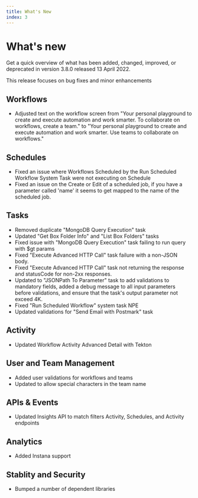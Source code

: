 ```yaml
---
title: What's New
index: 3
---
```


# What's new

Get a quick overview of what has been added, changed, improved, or deprecated in version 3.8.0 released 13 April 2022.

This release focuses on bug fixes and minor enhancements

## Workflows

- Adjusted text on the workflow screen from "Your personal playground to create and execute automation and work smarter. To collaborate on workflows, create a team." to "Your personal playground to create and execute automation and work smarter. Use teams to collaborate on workflows."

## Schedules

- Fixed an issue where Workflows Scheduled by the Run Scheduled Workflow System Task were not executing on Schedule
- Fixed an issue on the Create or Edit of a scheduled job, if you have a parameter called 'name' it seems to get mapped to the name of the scheduled job.

## Tasks

- Removed duplicate "MongoDB Query Execution" task
- Updated "Get Box Folder Info" and "List Box Folders" tasks
- Fixed issue with "MongoDB Query Execution" task failing to run query with $gt params
- Fixed "Execute Advanced HTTP Call" task failure with a non-JSON body.
- Fixed "Execute Advanced HTTP Call" task not returning the response and statusCode for non-2xx responses. 
- Updated to "JSONPath To Parameter" task to add validations to mandatory fields, added a debug message to all input parameters before validations, and ensure that the task's output parameter not exceed 4K. 
- Fixed "Run Scheduled Workflow" system task NPE
- Updated validations for "Send Email with Postmark" task

## Activity

- Updated Workflow Activity Advanced Detail with Tekton

## User and Team Management

- Added user validations for workflows and teams
- Updated to allow special characters in the team name

## APIs & Events

- Updated Insights API to match filters Activity, Schedules, and Activity endpoints

## Analytics

- Added Instana support

## Stablity and Security

- Bumped a number of dependent libraries

